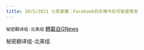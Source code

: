 ```yaml
---
title: 10/5/2021 七哥直播：Facebook的灾难今后可能是常态
---
```

`秘密翻译组-北美组` [轉載自GNews](https://gnews.org/zh-hans/1575942/)

秘密翻译组-北美组
